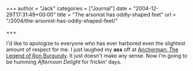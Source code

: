+++
author = "Jack"
categories = ["Journal"]
date = "2004-12-29T17:31:49+00:00"
title = "The arsonist has oddly-shaped feet"
url = "/2004/the-arsonist-has-oddly-shaped-feet/"

+++

I'd like to apologize to everyone who has ever harbored even the slightest amount of respect for me. I just laughed my **ass** off at [Anchorman: The Legend of Ron Burgundy][1]. It just doesn't make any sense. Now I'm going to be humming _Afternoon Delight_ for frickin' days.

 [1]: http://www.rottentomatoes.com/m/anchorman/